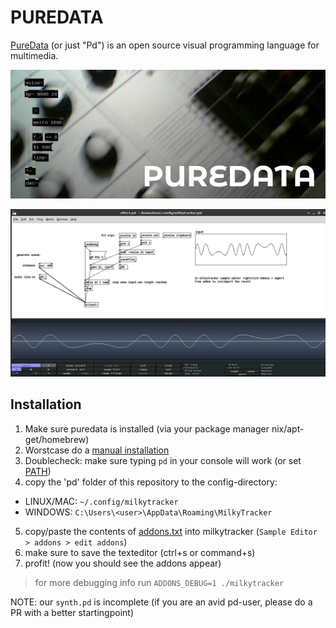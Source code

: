 # PUREDATA

[PureData](https://puredata.info/)  (or just "Pd") is an open source visual programming language for multimedia.

![](screenshot.jpg)

<img src="screenshot.png"/>

## Installation

1. Make sure puredata is installed (via your package manager nix/apt-get/homebrew)
2. Worstcase do a [manual installation](https://puredata.info)
3. Doublecheck: make sure typing `pd` in your console will work (or set [PATH](https://superuser.com/questions/284342/what-are-path-and-other-environment-variables-and-how-can-i-set-or-use-them))
4. copy the 'pd' folder of this repository to the config-directory:

* LINUX/MAC: `~/.config/milkytracker`
* WINDOWS:   `C:\Users\<user>\AppData\Roaming\MilkyTracker`

5. copy/paste the contents of [addons.txt](./addons.txt) into milkytracker (`Sample Editor > addons > edit addons`) 
6. make sure to save the texteditor (ctrl+s or command+s)
7. profit! (now you should see the addons appear)

> for more debugging info run `ADDONS_DEBUG=1 ./milkytracker`

NOTE: our `synth.pd` is incomplete (if you are an avid pd-user, please do a PR with a better startingpoint)

